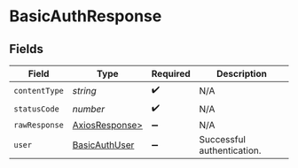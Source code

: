 # BasicAuthResponse


## Fields

| Field                                                     | Type                                                      | Required                                                  | Description                                               |
| --------------------------------------------------------- | --------------------------------------------------------- | --------------------------------------------------------- | --------------------------------------------------------- |
| `contentType`                                             | *string*                                                  | :heavy_check_mark:                                        | N/A                                                       |
| `statusCode`                                              | *number*                                                  | :heavy_check_mark:                                        | N/A                                                       |
| `rawResponse`                                             | [AxiosResponse>](https://axios-http.com/docs/res_schema)  | :heavy_minus_sign:                                        | N/A                                                       |
| `user`                                                    | [BasicAuthUser](../../models/operations/basicauthuser.md) | :heavy_minus_sign:                                        | Successful authentication.                                |